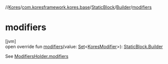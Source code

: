 //[Kores](../../../../index.md)/[com.koresframework.kores.base](../../index.md)/[StaticBlock](../index.md)/[Builder](index.md)/[modifiers](modifiers.md)

# modifiers

[jvm]\
open override fun [modifiers](modifiers.md)(value: [Set](https://kotlinlang.org/api/latest/jvm/stdlib/kotlin.collections/-set/index.html)<[KoresModifier](../../-kores-modifier/index.md)>): [StaticBlock.Builder](index.md)

See [ModifiersHolder.modifiers](../../-modifiers-holder/modifiers.md)
